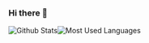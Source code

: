 ### Hi there 👋

<!--
**ZhaoTongXue0/ZhaoTongXue0** is a ✨ _special_ ✨ repository because its `README.md` (this file) appears on your GitHub profile.

Here are some ideas to get you started:

- 🔭 I’m currently working on ...
- 🌱 I’m currently learning ...
- 👯 I’m looking to collaborate on ...
- 🤔 I’m looking for help with ...
- 💬 Ask me about ...
- 📫 How to reach me: ...
- 😄 Pronouns: ...
- ⚡ Fun fact: ...
-->
![Github Stats](https://github-readme-stats.vercel.app/api?username=ZhaoTongXue0&show_icons=true&theme=dark&count_private=true)![Most Used Languages](https://github-readme-stats.vercel.app/api/top-langs/?username=zhaoTongXue0&theme=dark&layout=compact)
